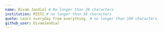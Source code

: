 ```yaml
---
name: Divam Jandial # No longer than 28 characters
institution: MIET🚩 # no longer than 58 characters
quote: Learn everyday from everything. # no longer than 100 characters, avoid using quotes(") to guarantee the format remains the same.
github_user: DivamJandial
---
```

